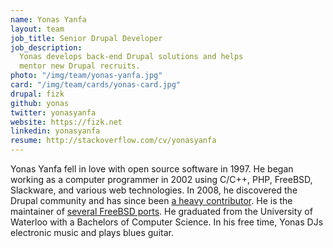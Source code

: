 ```yaml
---
name: Yonas Yanfa
layout: team
job_title: Senior Drupal Developer
job_description:
  Yonas develops back-end Drupal solutions and helps
  mentor new Drupal recruits.
photo: "/img/team/yonas-yanfa.jpg"
card: "/img/team/cards/yonas-card.jpg"
drupal: fizk
github: yonas
twitter: yonasyanfa
website: https://fizk.net
linkedin: yonasyanfa
resume: http://stackoverflow.com/cv/yonasyanfa
---
```


Yonas Yanfa fell in love with open source software in 1997. He began working as
a computer programmer in 2002 using C/C++, PHP, FreeBSD, Slackware, and various web
technologies. In 2008, he discovered the Drupal community and has since been
[a heavy contributor](https://drupal.org/u/fizk). He is the maintainer of
[several FreeBSD ports](http://portscout.freebsd.org/yonas@fizk.net.html). He graduated
from the University of Waterloo with a Bachelors of Computer Science. In his free
time, Yonas DJs electronic music and plays blues guitar.
